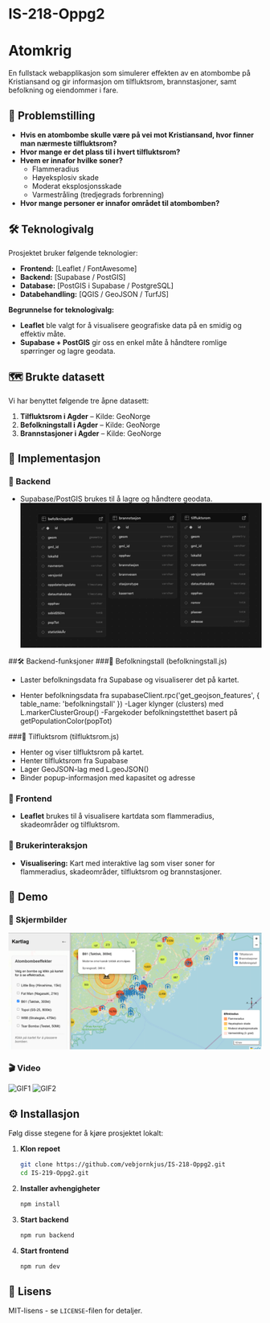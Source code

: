 # IS-218-Oppg2


# Atomkrig  
En fullstack webapplikasjon som simulerer effekten av en atombombe på Kristiansand og gir informasjon om tilfluktsrom, brannstasjoner, samt befolkning og eiendommer i fare.

## 📖 Problemstilling  
- **Hvis en atombombe skulle være på vei mot Kristiansand, hvor finner man nærmeste tilfluktsrom?**
- **Hvor mange er det plass til i hvert tilfluktsrom?**
- **Hvem er innafor hvilke soner?**
  - Flammeradius
  - Høyeksplosiv skade
  - Moderat eksplosjonsskade
  - Varmestråling (tredjegrads forbrenning)
- **Hvor mange personer er innafor området til atombomben?**

## 🛠 Teknologivalg  
Prosjektet bruker følgende teknologier:  
- **Frontend:** [Leaflet / FontAwesome]
- **Backend:** [Supabase / PostGIS]
- **Database:** [PostGIS i Supabase / PostgreSQL] 
- **Databehandling:** [QGIS / GeoJSON / TurfJS]

**Begrunnelse for teknologivalg:**  
- **Leaflet** ble valgt for å visualisere geografiske data på en smidig og effektiv måte.  
- **Supabase + PostGIS** gir oss en enkel måte å håndtere romlige spørringer og lagre geodata.

## 🗺 Brukte datasett  
Vi har benyttet følgende tre åpne datasett:  
1. **Tilfluktsrom i Agder** – Kilde: GeoNorge  
2. **Befolkningstall i Agder** – Kilde: GeoNorge
3. **Brannstasjoner i Agder** – Kilde: GeoNorge  

## 🚀 Implementasjon  
### 🔹 Backend  
- Supabase/PostGIS brukes til å lagre og håndtere geodata.  
![Database](https://github.com/vebjornkjus/IS-218-Oppg2/blob/main/images/Tabeller1.png?raw=true)

##🛠 Backend-funksjoner
###🔹 Befolkningstall (befolkningstall.js)
- Laster befolkningsdata fra Supabase og visualiserer det på kartet.

- Henter befolkningsdata fra supabaseClient.rpc('get_geojson_features', { table_name: 'befolkningstall' })
-Lager klynger (clusters) med L.markerClusterGroup()
-Fargekoder befolkningstetthet basert på getPopulationColor(popTot)

###🔹 Tilfluktsrom (tilfluktsrom.js)
- Henter og viser tilfluktsrom på kartet.
- Henter tilfluktsrom fra Supabase
- Lager GeoJSON-lag med L.geoJSON()
- Binder popup-informasjon med kapasitet og adresse

### 🔹 Frontend  
- **Leaflet** brukes til å visualisere kartdata som flammeradius, skadeområder og tilfluktsrom.  


### 🔹 Brukerinteraksjon  
- **Visualisering:** Kart med interaktive lag som viser soner for flammeradius, skadeområder, tilfluktsrom og brannstasjoner.  


## 🎥 Demo  
### 📸 Skjermbilder
![Eksempelbilde 1](https://github.com/vebjornkjus/IS-218-Oppg2/blob/main/images/Screenshot.png?raw=true)

### 🎬 Video  
![GIF1](https://raw.githubusercontent.com/vebjornkjus/IS-218-Oppg2/main/images/9m77x6.gif)
![GIF2](https://raw.githubusercontent.com/vebjornkjus/IS-218-Oppg2/main/images/9m782w.gif)

  

## ⚙️ Installasjon  
Følg disse stegene for å kjøre prosjektet lokalt:  

1. **Klon repoet**  
   ```bash
   git clone https://github.com/vebjornkjus/IS-218-Oppg2.git
   cd IS-219-Oppg2.git
   ```
2. **Installer avhengigheter**  
   ```bash
   npm install  
   ```
3. **Start backend**  
   ```bash
   npm run backend 
   ```
4. **Start frontend**  
   ```bash
   npm run dev
   ```


## 📜 Lisens  
MIT-lisens - se `LICENSE`-filen for detaljer.  
```

